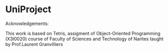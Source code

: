 # UniProject

Acknowledgements:

This work is based on Tetris, assigment of Object-Oriented Programming (X3I0020) course of Faculty of Sciences and Technology of Nantes taught by Prof.Laurent Granvilliers
